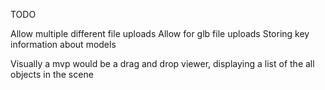 TODO

Allow multiple different file uploads
Allow for glb file uploads
Storing key information about models


Visually a mvp would be a drag and drop viewer, displaying a list of the all objects in the scene

